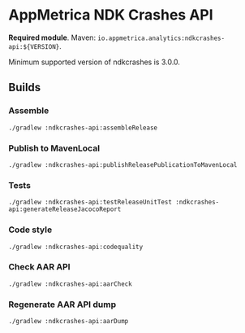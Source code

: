 # AppMetrica NDK Crashes API

**Required module**.
Maven: `io.appmetrica.analytics:ndkcrashes-api:${VERSION}`.

Minimum supported version of ndkcrashes is 3.0.0.

## Builds

### Assemble

`./gradlew :ndkcrashes-api:assembleRelease`

### Publish to MavenLocal

`./gradlew :ndkcrashes-api:publishReleasePublicationToMavenLocal`

### Tests

`./gradlew :ndkcrashes-api:testReleaseUnitTest :ndkcrashes-api:generateReleaseJacocoReport`

### Code style

`./gradlew :ndkcrashes-api:codequality`

### Check AAR API

`./gradlew :ndkcrashes-api:aarCheck`

### Regenerate AAR API dump

`./gradlew :ndkcrashes-api:aarDump`

